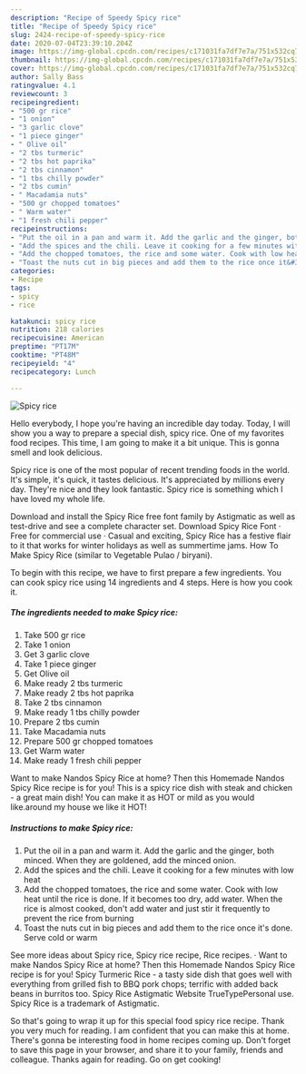 ```yaml
---
description: "Recipe of Speedy Spicy rice"
title: "Recipe of Speedy Spicy rice"
slug: 2424-recipe-of-speedy-spicy-rice
date: 2020-07-04T23:39:10.204Z
image: https://img-global.cpcdn.com/recipes/c171031fa7df7e7a/751x532cq70/spicy-rice-recipe-main-photo.jpg
thumbnail: https://img-global.cpcdn.com/recipes/c171031fa7df7e7a/751x532cq70/spicy-rice-recipe-main-photo.jpg
cover: https://img-global.cpcdn.com/recipes/c171031fa7df7e7a/751x532cq70/spicy-rice-recipe-main-photo.jpg
author: Sally Bass
ratingvalue: 4.1
reviewcount: 3
recipeingredient:
- "500 gr rice"
- "1 onion"
- "3 garlic clove"
- "1 piece ginger"
- " Olive oil"
- "2 tbs turmeric"
- "2 tbs hot paprika"
- "2 tbs cinnamon"
- "1 tbs chilly powder"
- "2 tbs cumin"
- " Macadamia nuts"
- "500 gr chopped tomatoes"
- " Warm water"
- "1 fresh chili pepper"
recipeinstructions:
- "Put the oil in a pan and warm it. Add the garlic and the ginger, both minced. When they are goldened, add the minced onion."
- "Add the spices and the chili. Leave it cooking for a few minutes with low heat"
- "Add the chopped tomatoes, the rice and some water. Cook with low heat until the rice is done. If it becomes too dry, add water. When the rice is almost cooked, don&#39;t add water and just stir it frequently to prevent the rice from burning"
- "Toast the nuts cut in big pieces and add them to the rice once it&#39;s done. Serve cold or warm"
categories:
- Recipe
tags:
- spicy
- rice

katakunci: spicy rice 
nutrition: 218 calories
recipecuisine: American
preptime: "PT17M"
cooktime: "PT48M"
recipeyield: "4"
recipecategory: Lunch

---
```



![Spicy rice](https://img-global.cpcdn.com/recipes/c171031fa7df7e7a/751x532cq70/spicy-rice-recipe-main-photo.jpg)

Hello everybody, I hope you're having an incredible day today. Today, I will show you a way to prepare a special dish, spicy rice. One of my favorites food recipes. This time, I am going to make it a bit unique. This is gonna smell and look delicious.

Spicy rice is one of the most popular of recent trending foods in the world. It's simple, it's quick, it tastes delicious. It's appreciated by millions every day. They're nice and they look fantastic. Spicy rice is something which I have loved my whole life.

Download and install the Spicy Rice free font family by Astigmatic as well as test-drive and see a complete character set. Download Spicy Rice Font · Free for commercial use · Casual and exciting, Spicy Rice has a festive flair to it that works for winter holidays as well as summertime jams. How To Make Spicy Rice (similar to Vegetable Pulao / biryani).


To begin with this recipe, we have to first prepare a few ingredients. You can cook spicy rice using 14 ingredients and 4 steps. Here is how you cook it.

<!--inarticleads1-->

##### The ingredients needed to make Spicy rice:

1. Take 500 gr rice
1. Take 1 onion
1. Get 3 garlic clove
1. Take 1 piece ginger
1. Get  Olive oil
1. Make ready 2 tbs turmeric
1. Make ready 2 tbs hot paprika
1. Take 2 tbs cinnamon
1. Make ready 1 tbs chilly powder
1. Prepare 2 tbs cumin
1. Take  Macadamia nuts
1. Prepare 500 gr chopped tomatoes
1. Get  Warm water
1. Make ready 1 fresh chili pepper


Want to make Nandos Spicy Rice at home? Then this Homemade Nandos Spicy Rice recipe is for you! This is a spicy rice dish with steak and chicken - a great main dish! You can make it as HOT or mild as you would like.around my house we like it HOT! 

<!--inarticleads2-->

##### Instructions to make Spicy rice:

1. Put the oil in a pan and warm it. Add the garlic and the ginger, both minced. When they are goldened, add the minced onion.
1. Add the spices and the chili. Leave it cooking for a few minutes with low heat
1. Add the chopped tomatoes, the rice and some water. Cook with low heat until the rice is done. If it becomes too dry, add water. When the rice is almost cooked, don&#39;t add water and just stir it frequently to prevent the rice from burning
1. Toast the nuts cut in big pieces and add them to the rice once it&#39;s done. Serve cold or warm


See more ideas about Spicy rice, Spicy rice recipe, Rice recipes. · Want to make Nandos Spicy Rice at home? Then this Homemade Nandos Spicy Rice recipe is for you! Spicy Turmeric Rice - a tasty side dish that goes well with everything from grilled fish to BBQ pork chops; terrific with added back beans in burritos too. Spicy Rice Astigmatic Website TrueTypePersonal use. Spicy Rice is a trademark of Astigmatic. 

So that's going to wrap it up for this special food spicy rice recipe. Thank you very much for reading. I am confident that you can make this at home. There's gonna be interesting food in home recipes coming up. Don't forget to save this page in your browser, and share it to your family, friends and colleague. Thanks again for reading. Go on get cooking!
